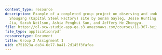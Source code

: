 ```yaml
---
content_type: resource
description: Example of a completed group project on observing and understanding the
  Shougang (Capital Steel Factory) site by Sonam Gayleg, Jesse Hunting, Judy Zheng
  Jia, Sarah Neilson, Ashia Penghui Sun, and Jeffery He Zhongyu.
file: https://ol-ocw-studio-app-qa.s3.amazonaws.com/courses/11-307-beijing-urban-design-studio-summer-2008/e751023ada346e77ba412d145f3fafea_group2_assn1.pdf
file_type: application/pdf
resourcetype: Document
title: Group 2 Assignment 1
uid: e751023a-da34-6e77-ba41-2d145f3fafea
---
```

